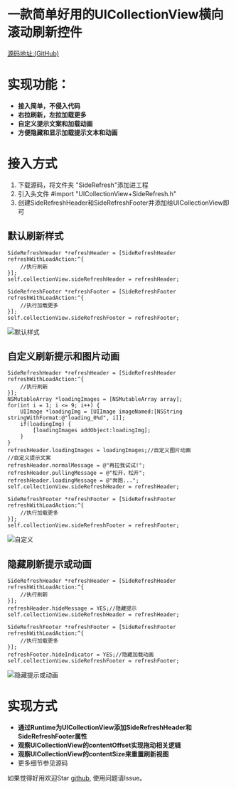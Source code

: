 # 一款简单好用的UICollectionView横向滚动刷新控件

[源码地址:(GitHub)](https://github.com/dangercheng/CollectionViewSideRefresh)

# 实现功能：

- **接入简单，不侵入代码**
- **右拉刷新，左拉加载更多**
- **自定义提示文案和加载动画**
- **方便隐藏和显示加载提示文本和动画**

# 接入方式
1. 下载源码，将文件夹 "SideRefresh"添加进工程
2. 引入头文件 #import "UICollectionView+SideRefresh.h"
3. 创建SideRefreshHeader和SideRefreshFooter并添加给UICollectionView即可

## 默认刷新样式
```
SideRefreshHeader *refreshHeader = [SideRefreshHeader refreshWithLoadAction:^{
    //执行刷新
}];
self.collectionView.sideRefreshHeader = refreshHeader;

SideRefreshFooter *refreshFooter = [SideRefreshFooter refreshWithLoadAction:^{
    //执行加载更多
}];
self.collectionView.sideRefreshFooter = refreshFooter;
```
![默认样式](https://sfault-image.b0.upaiyun.com/304/614/3046140025-5b4876a3a0bb3_articlex)

## 自定义刷新提示和图片动画
```
SideRefreshHeader *refreshHeader = [SideRefreshHeader refreshWithLoadAction:^{
    //执行刷新
}];
NSMutableArray *loadingImages = [NSMutableArray array];
for(int i = 1; i <= 9; i++) {
    UIImage *loadingImg = [UIImage imageNamed:[NSString stringWithFormat:@"loading_0%d", i]];
    if(loadingImg) {
        [loadingImages addObject:loadingImg];
    }
}
refreshHeader.loadingImages = loadingImages;//自定义图片动画
//自定义提示文案
refreshHeader.normalMessage = @"再拉我试试!";
refreshHeader.pullingMessage = @"松开，松开";
refreshHeader.loadingMessage = @"奔跑...";
self.collectionView.sideRefreshHeader = refreshHeader;

SideRefreshFooter *refreshFooter = [SideRefreshFooter refreshWithLoadAction:^{
    //执行加载更多
}];
self.collectionView.sideRefreshFooter = refreshFooter;
```
![自定义](https://sfault-image.b0.upaiyun.com/376/316/3763166665-5b4876ff3f97f_articlex)
## 隐藏刷新提示或动画
```
SideRefreshHeader *refreshHeader = [SideRefreshHeader refreshWithLoadAction:^{
    //执行刷新
}];
refreshHeader.hideMessage = YES;//隐藏提示
self.collectionView.sideRefreshHeader = refreshHeader;

SideRefreshFooter *refreshFooter = [SideRefreshFooter refreshWithLoadAction:^{
    //执行加载更多
}];
refreshFooter.hideIndicator = YES;//隐藏加载动画
self.collectionView.sideRefreshFooter = refreshFooter;
```
![隐藏提示或动画](https://sfault-image.b0.upaiyun.com/365/863/3658631273-5b487722e5f30_articlex)
# 实现方式

- **通过Runtime为UICollectionView添加SideRefreshHeader和SideRefreshFooter属性**
- **观察UICollectionView的contentOffset实现拖动相关逻辑**
- **观察UICollectionView的contentSize来重置刷新视图**
- 更多细节参见源码

如果觉得好用欢迎Star [github](https://github.com/dangercheng/CollectionViewSideRefresh), 使用问题请Issue。

